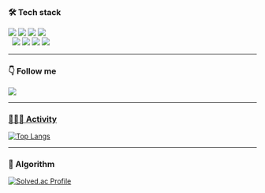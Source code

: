<!--
**Hanjaemo/Hanjaemo** is a ✨ _special_ ✨ repository because its `README.md` (this file) appears on your GitHub profile.

Here are some ideas to get you started:

- 🔭 I’m currently working on ...
- 🌱 I’m currently learning ...
- 👯 I’m looking to collaborate on ...
- 🤔 I’m looking for help with ...
- 💬 Ask me about ...
- 📫 How to reach me: ...
- 😄 Pronouns: ...
- ⚡ Fun fact: ...
-->

<h3>🛠️ Tech stack</h3>

<img src="https://img.shields.io/badge/Java-1C9AD6?logo=JAVA&logoColor=white"> <img src="https://img.shields.io/badge/Spring-6DB33F?logo=spring&logoColor=white"> <img src="https://img.shields.io/badge/Spring Boot-6DB33F?logo=springboot&logoColor=white"> <img src="https://img.shields.io/badge/MySQL-4479A1?logo=mysql&logoColor=white">
<br>
&nbsp; <img src="https://img.shields.io/badge/HTML5-E34F26?logo=html5&logoColor=white"> <img src="https://img.shields.io/badge/CSS3-1572B6?logo=css3&logoColor=white"> <img src="https://img.shields.io/badge/Git-F05032?logo=git&logoColor=white"> <img src="https://img.shields.io/badge/Github-181717?logo=github&logoColor=white"> 

---
<h3>👇 Follow me</h3>

<a href="https://velog.io/@hjm2530"><img src="https://img.shields.io/badge/velog-11B48A?style=flat-square&logo=Vimeo&logoColor=white&link=https://velog.io/@hjm2530"/> 

---
<h3>🧑🏻‍💻 Activity</h3>

[![Top Langs](https://github-readme-stats.vercel.app/api/top-langs/?username=Hanjaemo&theme=gruvbox&show_icons=true&layout=compact)](https://github.com/anuraghazra/github-readme-stats)

---
<h3>🎯 Algorithm</h3>

[![Solved.ac Profile](http://mazassumnida.wtf/api/v2/generate_badge?boj=hanjaemo)](https://solved.ac/hanjaemo/)





